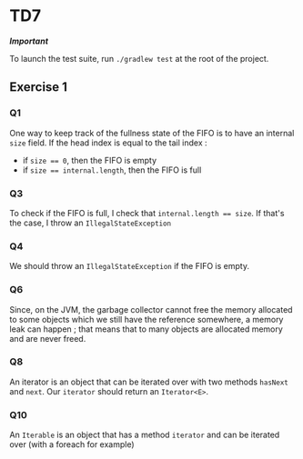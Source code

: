 # TD7

***Important***

To launch the test suite, run `./gradlew test` at the root of the project.

## Exercise 1

### Q1

One way to keep track of the fullness state of the FIFO is to have an internal
`size` field. If the head index is equal to the tail index : 
- if `size == 0`, then the FIFO is empty
- if `size == internal.length`, then the FIFO is full

### Q3

To check if the FIFO is full, I check that `internal.length == size`.
If that's the case, I throw an `IllegalStateException`

### Q4

We should throw an `IllegalStateException` if the FIFO is empty.

### Q6

Since, on the JVM, the garbage collector cannot free the memory allocated to
some objects which we still have the reference somewhere, a memory leak
can happen ; that means that to many objects are allocated memory and are
never freed.

### Q8

An iterator is an object that can be iterated over with two methods `hasNext`
and `next`. Our `iterator` should return an `Iterator<E>`.

### Q10

An `Iterable` is an object that has a method `iterator` and can be
iterated over (with a foreach for example)